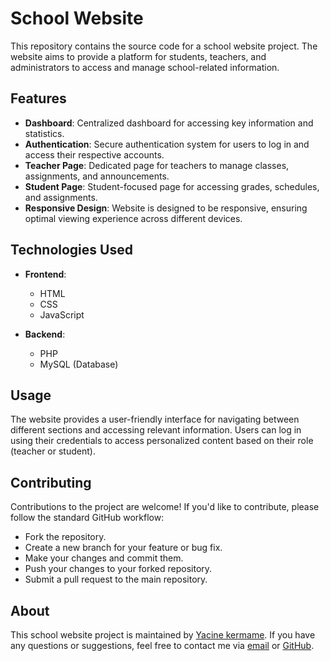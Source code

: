 # School Website

This repository contains the source code for a school website project. The website aims to provide a platform for students, teachers, and administrators to access and manage school-related information.

## Features

- **Dashboard**: Centralized dashboard for accessing key information and statistics.
- **Authentication**: Secure authentication system for users to log in and access their respective accounts.
- **Teacher Page**: Dedicated page for teachers to manage classes, assignments, and announcements.
- **Student Page**: Student-focused page for accessing grades, schedules, and assignments.
- **Responsive Design**: Website is designed to be responsive, ensuring optimal viewing experience across different devices.

## Technologies Used

- **Frontend**:
  - HTML
  - CSS
  - JavaScript
  
- **Backend**:
  - PHP
  - MySQL (Database)

## Usage

The website provides a user-friendly interface for navigating between different sections and accessing relevant information. Users can log in using their credentials to access personalized content based on their role (teacher or student).

## Contributing

Contributions to the project are welcome! If you'd like to contribute, please follow the standard GitHub workflow:
- Fork the repository.
- Create a new branch for your feature or bug fix.
- Make your changes and commit them.
- Push your changes to your forked repository.
- Submit a pull request to the main repository.

## About

This school website project is maintained by [Yacine kermame](https://github.com/kaaado). If you have any questions or suggestions, feel free to contact me via [email](mailto:yacineyoyoker@gmail.com) or [GitHub](https://github.com/kaaado).
